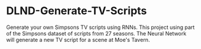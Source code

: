 # DLND-Generate-TV-Scripts

Generate your own Simpsons TV scripts using RNNs. This project using part of the Simpsons dataset of scripts from 27 seasons. The Neural Network will generate a new TV script for a scene at Moe's Tavern.
